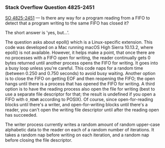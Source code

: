 ### Stack Overflow Question 4825-2451

[SO 4825-2451](https://stackoverflow.com/q/48252451) &mdash;
Is there any way for a program reading from a FIFO to detect that a
program writing to the same FIFO has closed it?

The short answer is 'yes, but…'.

The question asks about epoll() which is a Linux-specific extension.
This code was developed on a Mac running macOS High Sierra 10.13.2,
where epoll() is not available.
However, it helps make a point, that once there are no processes with a
FIFO open for writing, the reader continually gets 0 bytes returned
until another process opens the FIFO for writing.
It goes into a busy loop unless you're careful.
This code naps for a random time (between 0.250 and 0.750 seconds) to
avoid busy waiting.
Another option is to close the FIFO on getting EOF and then reopening
the FIFO; the open hangs until there is a process that has opened the
FIFO for writing.
A third option is to have the reading process also open the file for
writing (best to use a separate file descriptor for that; the result is
undefined if you open a FIFO with `O_RDWR` according to POSIX).
Of course, since open-for-reading blocks until there's a writer, and
open-for-writing blocks until there's a reader, you can't open the
writing file descriptor until after the reading open has succeeded.

The writer process currently writes a random amount of random upper-case
alphabetic data to the reader on each of a random number of iterations.
It takes a random nap before writing on each iteration, and a random nap
before closing the file descriptor.
